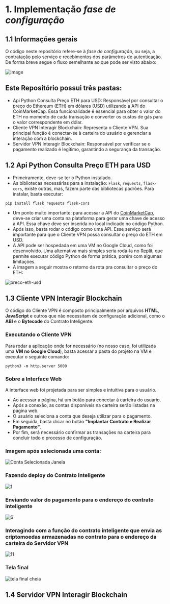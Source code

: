 # 1. Implementação *fase de configuração*

## 1.1 Informações gerais

O código neste repositório refere-se à *fase de configuração*, ou seja, a contratação pelo serviço e recebimentos dos parâmetros de autenticação. De forma breve segue o fluxo semelhante ao que pode ser visto abaixo:

![image](https://github.com/user-attachments/assets/3a8b8c84-a32c-4d4f-ad46-706fce8fd09d)

## Este Repositório possui três pastas:
- Api Python Consulta Preço ETH para USD: Responsável por consultar o preço do Ethereum (ETH) em dólares (USD) utilizando a API do CoinMarketCap. Essa funcionalidade é essencial para obter o valor do ETH no momento de cada transação e converter os custos de gás para o valor correspondente em dólar.
- Cliente VPN Interagir Blockchain: Representa o Cliente VPN. Sua principal função é conectar-se à carteira do usuário e gerenciar a interação com a blockchain.
- Servidor VPN Interagir Blockchain: Responsável por verificar se o pagamento realizado é legítimo, garantindo a segurança da transação.

## 1.2 Api Python Consulta Preço ETH para USD

- Primeiramente, deve-se ter o Python instalado.
- As bibliotecas necessárias para a instalação: `Flask`, `requests`, `flask-cors`, existe outras, mas, fazem parte das bibliotecas padrões. Para instalar, basta executar:
  
`pip install flask requests flask-cors`

- Um ponto muito importante: para acessar a API do [CoinMarketCap](https://coinmarketcap.com/), deve-se criar uma conta na plataforma para gerar uma chave de acesso à API. Essa chave deve ser inserida no local indicado no código Python.
- Após isso, basta rodar o código como uma API. Esse serviço será importante para que o Cliente VPN possa consultar o preço do ETH em USD.
- A API pode ser hospedada em uma VM no Google Cloud, como foi desenvolvido. Uma alternativa mais simples seria rodá-la no [Replit](https://replit.com/), que permite executar código Python de forma prática, porém com algumas limitações.
- A imagem a seguir mostra o retorno da rota pra consultar o preço do ETH:

![preco-eth-usd](https://github.com/user-attachments/assets/c2215327-458a-4b79-a4be-0c9fdb9edc47)

## 1.3 Cliente VPN Interagir Blockchain

O código do Cliente VPN é composto principalmente por arquivos **HTML**, **JavaScript** e outros que não necessitam de configuração adicional, como o **ABI** e o **Bytecode** do Contrato Inteligente.

### Executando o Cliente VPN  

Para rodar a aplicação onde for necessário (no nosso caso, foi utilizada uma **VM no Google Cloud**), basta acessar a pasta do projeto na VM e executar o seguinte comando:

`python3 -m http.server 5000`

### Sobre a Interface Web  

A interface web foi projetada para ser simples e intuitiva para o usuário.  

- Ao acessar a página, há um botão para conectar à carteira do usuário.  
- Após a conexão, as contas disponíveis na carteira serão listadas na página web.  
- O usuário seleciona a conta que deseja utilizar para o pagamento.  
- Em seguida, basta clicar no botão **"Implantar Contrato e Realizar Pagamento"**.  
- Por fim, será necessário confirmar as transações na carteira para concluir todo o processo de configuração.

### Imagem após selecionada uma conta:
![Conta Selecionada Janela](https://github.com/user-attachments/assets/4e2d1cc9-80ae-4730-8371-ffa4ec833108)

### Fazendo deploy do Contrato Inteligente
![1](https://github.com/user-attachments/assets/a94fff62-e4c7-478c-9955-f3adcc782bd0)

### Enviando valor do pagamento para o endereço do contrato inteligente
![6](https://github.com/user-attachments/assets/4ccf0b8f-664f-4f0b-b76e-2a7923cff34d)

### Interagindo com a função do contrato inteligente que envia as criptomoedas armazenadas no contrato para o endereço da carteira do Servidor VPN
![11](https://github.com/user-attachments/assets/079c6c93-ef62-40f2-b248-c65227a7f976)

### Tela final
![tela final cheia](https://github.com/user-attachments/assets/5d070b85-da32-43c5-b40d-0289072eb7aa)

## 1.4 Servidor VPN Interagir Blockchain









